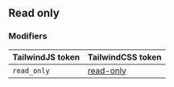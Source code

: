 ## Read only


### Modifiers

| TailwindJS token | TailwindCSS token |
| ----- | ----- |
| `read_only` | [read-only](https://tailwindcss.com/docs/hover-focus-and-other-states#read-only) |